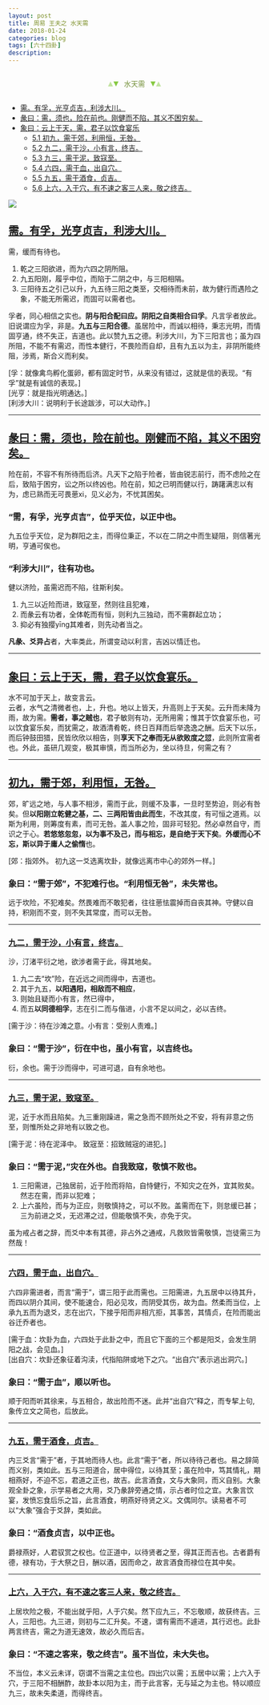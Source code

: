 ```yaml
---
layout: post
title: 周易 王夫之 水天需
date: 2018-01-24
categories: blog
tags: [六十四卦]
description: 
---
```


<span id = "jump"></span>


<section style="margin: 0px auto; text-align: center;">
    <section class="xhr" style="width: 0px; height: 0px; border-left: 5px solid transparent; border-right: 5px solid transparent; border-bottom: 10px solid rgb(135, 201, 67); display: inline-block; opacity: 0.5; border-top-color: rgb(135, 201, 67);"></section>
    <section class="xhr" style="width: 0px; height: 0px; border-left: 5px solid transparent; border-right: 5px solid transparent; border-top: 10px solid rgb(135, 201, 67); display: inline-block; margin-left: -3px; border-bottom-color: rgb(135, 201, 67);"></section>
    <section style="
margin-left: 0.5em;
display: inline-block;">
        <p>
            <span style="color: rgb(118, 146, 60);">水天需</span>
        </p>
    </section>
    <section class="xhr" style="margin-left: 0.5em; width: 0px; height: 0px; border-left: 5px solid transparent; border-right: 5px solid transparent; border-top: 10px solid rgb(135, 201, 67); display: inline-block; border-bottom-color: rgb(135, 201, 67);"></section>
    <section class="xhr" style="width: 0px; height: 0px; border-left: 5px solid transparent; border-right: 5px solid transparent; border-bottom: 10px solid rgb(135, 201, 67); display: inline-block; opacity: 0.5; margin-left: -3px; border-top-color: rgb(135, 201, 67);"></section>
</section>

- [需。有孚，光亨贞吉，利涉大川。](#jump有孚)
- [彖曰：需，须也，险在前也。刚健而不陷，其义不困穷矣。](#jump险在前也)
- [象曰：云上于天，需，君子以饮食宴乐](#jump云上于天)
  - [5.1 初九，需于郊，利用恒，无咎。](#jump需于郊)
  - [5.2 九二，需于沙，小有言，终吉。](#jump需于沙)
  - [5.3 九三，需于泥，致寇至。](#jump需于泥)
  - [5.4 六四，需于血，出自穴。](#jump需于血)
  - [5.5 九五，需于酒食，贞吉。](#jump需于酒食)
  - [5.6 上六，入于穴，有不速之客三人来，敬之终吉。](#jump入于穴)
  
  

![](http://www.guoyi360.com/uploads/allimg/130319/1-130319144632248.jpg)
  

<span id = "jump有孚"></span>
## [需。有孚，光亨贞吉，利涉大川。](#jump)
需，缓而有待也。
1. 乾之三阳欲进，而为六四之阴所阻。
1. 九五阳刚，履乎中位，而陷于二阴之中，与三阳相隔。
1. 三阳待五之引己以升，九五待三阳之类至，交相待而未前，故为健行而遇险之象，不能无所需迟，而固可以需者也。


孚者，同心相信之实也。**阴与阳合配曰应。阴阳之自类相合曰孚**。凡言孚者放此。旧说谓应为孚，非是。**九五与三阳合德**。虽居险中，而诚以相待，秉志光明，而情固亨通，终不失正，吉道也。此以赞九五之德。利涉大川，为下三阳言也；虽为四所阻，不能不有需迟，而性本健行，不畏险而自却，且有九五以为主，非阴所能终阻，涉焉，斯合义而利矣。

[孚：就像禽鸟孵化蛋卵，都有固定时节，从来没有错过，这就是信的表现。“有孚”就是有诚信的表现。]<br>
[光亨：就是指光明通达。]<br>
[利涉大川：说明利于长途跋涉，可以大动作。]

----

<span id = "jump险在前也"></span>
## [彖曰：需，须也，险在前也。刚健而不陷，其义不困穷矣。](#jump)
险在前，不容不有所待而后济。凡天下之陷于险者，皆由锐志前行，而不虑险之在后，致陷于困穷，讼之所以终凶也。险在前，知之已明而健以行，踌躇满志以有为，虑已熟而无可畏葸xi，见义必为，不忧其困矣。

### “需，有孚，光亨贞吉”，位乎天位，以正中也。
九五位乎天位，足为群阳之主，而得位秉正，不以在二阴之中而生疑阻，则信著光明，亨通可俟也。

### “利涉大川”，往有功也。
健以济险，虽需迟而不陷，往斯利矣。
1. 九三以近险而进，致寇至，然则往且犯难，
1. 而彖云有功者，全体乾而有恒，则利九三独动，而不需群起立功；
1. 抑必有独撄yīng其难者，则先动者当之。


**凡彖、爻异占**者，大率类此，所谓变动以利言，吉凶以情迁也。

----

<span id = "jump云上于天"></span>
## [象曰：云上于天，需，君子以饮食宴乐。](#jump)
水不可加于天上，故变言云。<br>
云者，水气之清微者也，上，升也。地以上皆天，升高则上于天矣。云升而未降为雨，故为需。**需者，事之贼也**，君子敏则有功，无所用需；惟其于饮食宴乐也，可以饮食宴乐矣，而犹需之，故酒清肴乾，终日百拜而后举逸逸之酬。后天下以乐，而后钟鼓田猎，民皆欣欣以相告，则**享天下之奉而无从欲败度之愆**，此则所宜需者也。外此，虽研几观变，极其审慎，而当所必为，坐以待旦，何需之有？


----

<span id = "jump需于郊"></span>
## [初九，需于郊，利用恒，无咎。](#jump)
郊，旷远之地，与人事不相涉，需而于此，则缓不及事，一旦时至势迫，则必有咎矣。但**以阳刚立乾健之基，二、三两阳皆由此而生**，不改其度，有可恒之道焉。以斯为利用，则筹度有素，而可无咎。盖人事之险，固非可轻犯。然必卓然自守，而识之于心。**若悠悠忽忽，以为事不及己，而与相忘，是自绝于天下矣**。**外缓而心不忘，斯以异于庸人之偷惰**也。


[郊：指郊外。 初九这一爻选离坎卦，就像远离市中心的郊外一样。]


### 象曰：“需于郊”，不犯难行也。“利用恒无咎”，未失常也。
远于坎险，不犯难矣。然畏难而不敢犯者，往往葸怯震掉而自丧其神。守健以自持，积刚而不变，则不失其常度，而可以无咎。

----

<span id = "jump需于沙"></span>
### [九二，需于沙，小有言，终吉。](#jump)
沙，汀渚平衍之地，欲涉者需于此，得其地矣。
1. 九二去“坎”险，在近远之间而得中，吉道也。
1. 其于九五，**以阳遇阳，相敌而不相应**，
1. 则始且疑而小有言，然已得中，
1. 而五**以同德相孚**，志在引二而与偕进，小言不足以间之，必以吉终。


[需于沙：待在沙滩之意。小有言：受别人责难。]


### 象曰：“需于沙”，衍在中也，虽小有官，以吉终也。
衍，余也。需于沙而得中，可进可退，自有余地也。

----

<span id = "jump需于泥"></span>
### [九三，需于泥，致寇至。](#jump)
泥，近于水而且陷矣。九三重刚躁进，需之急而不顾所处之不安，将有非意之伤至，则惟所处之非地有以致之也。


[需于泥：待在泥泽中。 致宼至：招致贼宼的进犯。]


### 象曰：“需于泥，”灾在外也。自我致寇，敬慎不败也。
1. 三阳需进，己独居前，近于险而将陷，自恃健行，不知灾之在外，宜其败矣。然志在需，而非以犯难；
1. 上六虽险，而与为正应，则敬慎持之，可以不败。盖需而在下，则怠缓已甚；三为前进之爻，无迟滞之过，但能敬慎不失，亦免于灾。


虽为戒占者之辞，而爻中本有其德，非占外之通戒，凡救败皆需敬慎，岂徒需三为然哉！


----

<span id = "jump需于血"></span>
### [六四，需于血，出自穴。](#jump)
六四非需进者，而言“需于”，谓三阳于此而需也。三阳需进，九五居中以待其升，而四以阴介其间，使不能速合，阳必见攻，而阴受其伤，故为血。然柔而当位，上承九五而为退爻，志在出穴，下接乎阳而非相亢拒，其事苦，其情贞，在险而能出谷迁乔者也。


[需于血：坎卦为血，六四处于此卦之中，而且它下面的三个都是阳爻，会发生阴阳之战，会见血。]<br>
[出自穴：坎卦还象征着沟渎，代指陷阱或地下之穴。“出自穴”表示逃出洞穴。]


### 象曰：“需于血”，顺以听也。
顺于阳而听其徐来，与五相合，故出险而不迷。此并“出自穴”释之，而专挈上句, 象传立文之简也，后放此。


----

<span id = "jump需于酒食"></span>
### [九五，需于酒食，贞吉。](#jump)
内三爻言“需于”者，于其地而待人也。此言“需于”者，所以待待己者也。易之辞简而义别，类如此。五与三阳道合，居中得位，以待其至；虽在险中，笃其情礼，期相燕好，不迫不忘，君道之正也，故吉。此言酒食，文与大象同，而义自别。大象观全卦之象，示学易者之大用，爻乃彖辞旁通之情，示占者时位之宜。大象言饮宴，发愤忘食后乐之旨，此言酒食，明燕好待贤之义。文偶同尔。读易者不可以“大象”强合于爻辞，类如此。

### 象曰：“酒食贞吉，以中正也。
爵禄燕好，人君驭赏之权也。位正道中，以待贤者之至，得其正而吉也。古者爵有德，禄有功，于大祭之日，酬以酒，因而命之，故言酒食而禄位在其中矣。


----

<span id = "jump入于穴"></span>
### [上六，入于穴，有不速之客三人来，敬之终吉。](#jump)
上居坎险之极，不能出就乎阳，人于穴矣。然下应九三，不忘敬顺，故获终吉。三人，三阳也。九三进，则初与二汇升矣。不速，谓有需而不遽进，其行迟也。此卦两言终吉，需之为道无速效，故必久而后吉。

### 象曰：“不速之客来，敬之终吉”。虽不当位，未大失也。
不当位，本义云未详，窃谓不当需之主位也。四出穴以需；五居中以需；上六入于穴，于三阳不相酬酢，故卦本以阳为主，而于此言客，无与延之为主也。特以顺应九三，故未失柔道，而得终吉。
